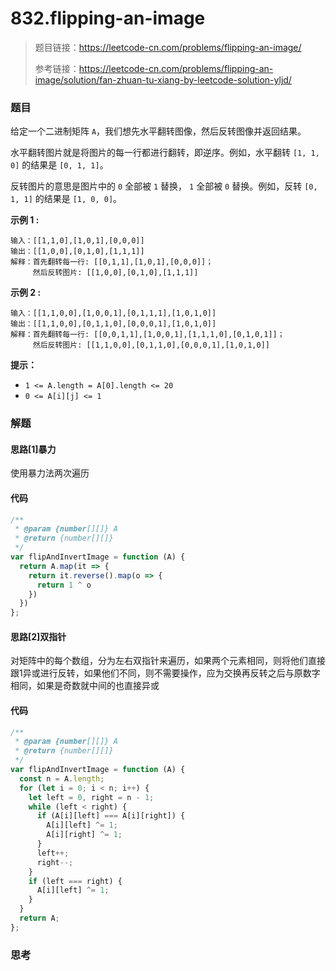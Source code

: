# 832.flipping-an-image

> 题目链接：https://leetcode-cn.com/problems/flipping-an-image/
>
> 参考链接：https://leetcode-cn.com/problems/flipping-an-image/solution/fan-zhuan-tu-xiang-by-leetcode-solution-yljd/

### 题目

给定一个二进制矩阵 `A`，我们想先水平翻转图像，然后反转图像并返回结果。

水平翻转图片就是将图片的每一行都进行翻转，即逆序。例如，水平翻转 `[1, 1, 0]` 的结果是 `[0, 1, 1]`。

反转图片的意思是图片中的 `0` 全部被 `1` 替换， `1` 全部被 `0` 替换。例如，反转 `[0, 1, 1]` 的结果是 `[1, 0, 0]`。

**示例 1 :**

```
输入：[[1,1,0],[1,0,1],[0,0,0]]
输出：[[1,0,0],[0,1,0],[1,1,1]]
解释：首先翻转每一行: [[0,1,1],[1,0,1],[0,0,0]]；
     然后反转图片: [[1,0,0],[0,1,0],[1,1,1]]
```

**示例 2 :**

```
输入：[[1,1,0,0],[1,0,0,1],[0,1,1,1],[1,0,1,0]]
输出：[[1,1,0,0],[0,1,1,0],[0,0,0,1],[1,0,1,0]]
解释：首先翻转每一行: [[0,0,1,1],[1,0,0,1],[1,1,1,0],[0,1,0,1]]；
     然后反转图片: [[1,1,0,0],[0,1,1,0],[0,0,0,1],[1,0,1,0]]
```

**提示：**

- `1 <= A.length = A[0].length <= 20`
- `0 <= A[i][j] <= 1`



### 解题

#### 思路[1]暴力

使用暴力法两次遍历

#### 代码

```javascript
/**
 * @param {number[][]} A
 * @return {number[][]}
 */
var flipAndInvertImage = function (A) {
  return A.map(it => {
    return it.reverse().map(o => {
      return 1 ^ o
    })
  })
};
```

#### 思路[2]双指针

 对矩阵中的每个数组，分为左右双指针来遍历，如果两个元素相同，则将他们直接跟1异或进行反转，如果他们不同，则不需要操作，应为交换再反转之后与原数字相同，如果是奇数就中间的也直接异或

#### 代码

```javascript
/**
 * @param {number[][]} A
 * @return {number[][]}
 */
var flipAndInvertImage = function (A) {
  const n = A.length;
  for (let i = 0; i < n; i++) {
    let left = 0, right = n - 1;
    while (left < right) {
      if (A[i][left] === A[i][right]) {
        A[i][left] ^= 1;
        A[i][right] ^= 1;
      }
      left++;
      right--;
    }
    if (left === right) {
      A[i][left] ^= 1;
    }
  }
  return A;
};
```



### 思考